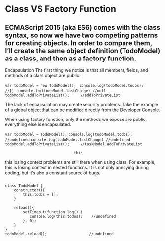 # Class VS Factory Function

## ECMAScript 2015 (aka ES6) comes with the class syntax, so now we have two competing patterns for creating objects. In order to compare them, I’ll create the same object definition (TodoModel) as a class, and then as a factory function.


Encapsulation
The first thing we notice is that all members, fields, and methods of a class object are public.

```var todoModel = new TodoModel(); ```
```console.log(todoModel.todos);     //[] ```
```console.log(todoModel.lastChange) //null ```
```todoModel.addToPrivateList();     //addToPrivateList ```

The lack of encapsulation may create security problems. Take the example of a global object that can be modified directly from the Developer Console.

When using factory function, only the methods we expose are public, everything else is encapsulated.

```var todoModel = TodoModel();```
```console.log(todoModel.todos);     //undefined```
```console.log(todoModel.lastChange) //undefined ```
```todoModel.addToPrivateList();     //taskModel.addToPrivateList ```
                                   
                                   
                                   this
this losing context problems are still there when using class. For example, this is losing context in nested functions. It is not only annoying during coding, but it’s also a constant source of bugs.

```

class TodoModel {
    constructor(){
        this.todos = [];
    }
    
    reload(){ 
        setTimeout(function log() { 
           console.log(this.todos);    //undefined
        }, 0);
    }
}
todoModel.reload();                   //undefined

```
